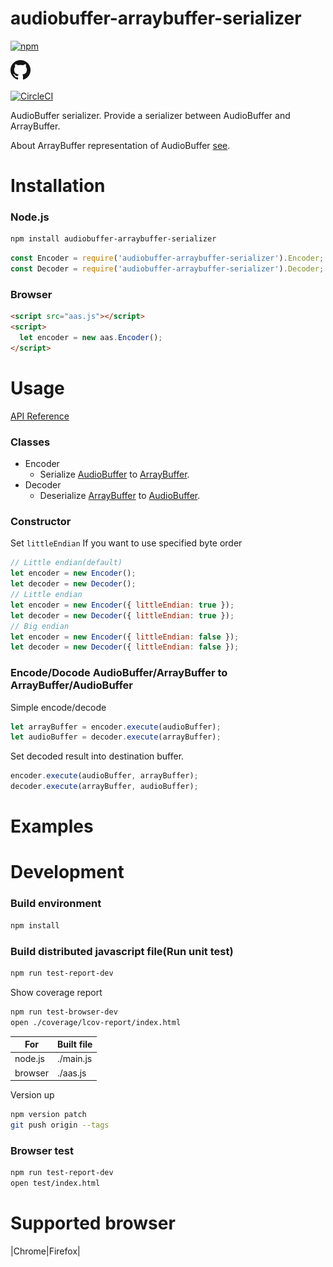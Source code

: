 audiobuffer-arraybuffer-serializer
====

[![npm](https://img.shields.io/npm/v/audiobuffer-arraybuffer-serializer.svg?style=social)](https://www.npmjs.com/package/audiobuffer-arraybuffer-serializer)

[![](./img/GitHub-Mark-32px.png)](https://github.com/suzuito/audiobuffer-arraybuffer-serializer)

[![CircleCI](https://circleci.com/gh/suzuito/audiobuffer-arraybuffer-serializer/tree/master.svg?style=svg)](https://circleci.com/gh/suzuito/audiobuffer-arraybuffer-serializer/tree/master)

AudioBuffer serializer.
Provide a serializer between AudioBuffer and ArrayBuffer.

About ArrayBuffer representation of AudioBuffer [see]().

# Installation

### Node.js

```bash
npm install audiobuffer-arraybuffer-serializer
```

```javascript
const Encoder = require('audiobuffer-arraybuffer-serializer').Encoder;
const Decoder = require('audiobuffer-arraybuffer-serializer').Decoder;
```

### Browser

```html
<script src="aas.js"></script>
<script>
  let encoder = new aas.Encoder();
</script>
```

# Usage

[API Reference](https://suzuito.github.io/audiobuffer-arraybuffer-serializer/index.html)

### Classes

- Encoder
  - Serialize [AudioBuffer](https://developer.mozilla.org/en-US/docs/Web/API/AudioBuffer) to [ArrayBuffer](https://developer.mozilla.org/en-US/docs/Web/JavaScript/Reference/Global_Objects/ArrayBuffer).
- Decoder
  - Deserialize [ArrayBuffer](https://developer.mozilla.org/en-US/docs/Web/JavaScript/Reference/Global_Objects/ArrayBuffer) to [AudioBuffer](https://developer.mozilla.org/en-US/docs/Web/API/AudioBuffer).

### Constructor

Set ```littleEndian``` If you want to use specified byte order
```javascript
// Little endian(default)
let encoder = new Encoder();
let decoder = new Decoder();
// Little endian
let encoder = new Encoder({ littleEndian: true });
let decoder = new Decoder({ littleEndian: true });
// Big endian
let encoder = new Encoder({ littleEndian: false });
let decoder = new Decoder({ littleEndian: false });
```

### Encode/Docode AudioBuffer/ArrayBuffer to ArrayBuffer/AudioBuffer

Simple encode/decode
```javascript
let arrayBuffer = encoder.execute(audioBuffer);
let audioBuffer = decoder.execute(arrayBuffer);
```

Set decoded result into destination buffer.
```javascript
encoder.execute(audioBuffer, arrayBuffer);
decoder.execute(arrayBuffer, audioBuffer);
```

# Examples

# Development

### Build environment

```bash
npm install
```

### Build distributed javascript file(Run unit test)

```bash
npm run test-report-dev
```


Show coverage report
```bash
npm run test-browser-dev
open ./coverage/lcov-report/index.html
```

|For|Built file|
|---|---|
|node.js|./main.js|
|browser|./aas.js|

Version up
```bash
npm version patch
git push origin --tags
```

### Browser test

```bash
npm run test-report-dev
open test/index.html
```

# Supported browser

|Chrome|Firefox|
